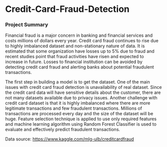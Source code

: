 # Credit-Card-Fraud-Detection

### Project Summary

Financial fraud is a major concern in banking and financial services and costs millions of dollars every year. Credit card fraud continues to rise due to highly imbalanced dataset and non-stationary nature of data. It is estimated that some organization have losses up to 5% due to fraud and recent studies point that fraud activities have risen and expected to increase in future. Losses to financial institution can be avoided by detecting credit card fraud and alerting banks about potential fraudulent transactions.

The first step in building a model is to get the dataset. One of the main issues with credit card fraud detection is unavailability of real dataset. Since the credit card data will have sensitive details about the customer, there are not many datasets available due to privacy issues. Another challenge with credit card dataset is that it is highly imbalanced where there are more legitimate transactions and few fraudulent transactions. Millions of transactions are processed every day and the size of the dataset will be huge. Feature selection technique is applied to use only required features and machine learning algorithm using Random Forest Classifier is used to evaluate and effectively predict fraudulent transactions.

Data source: https://www.kaggle.com/mlg-ulb/creditcardfraud
